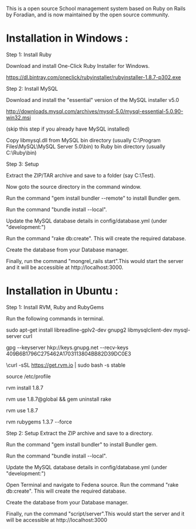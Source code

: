 This is a open source School management system based on Ruby on Rails by Foradian, and is now maintained by the open source community.

# Installation in Windows :
Step 1: Install Ruby

Download and install One-Click Ruby Installer for Windows. 

https://dl.bintray.com/oneclick/rubyinstaller/rubyinstaller-1.8.7-p302.exe 

Step 2: Install MySQL

Download and install the "essential" version of the MySQL installer v5.0 

http://downloads.mysql.com/archives/mysql-5.0/mysql-essential-5.0.90-win32.msi

(skip this step if you already have MySQL installed)

Copy libmysql.dll from MySQL bin directory (usually C:\Program Files\MySQL\MySQL Server 5.0\bin) to Ruby bin directory (usually C:\Ruby\bin)

Step 3: Setup

Extract the ZIP/TAR archive and save to a folder (say C:\Test).

Now goto the source directory in the command window.

Run the command "gem install bundler --remote" to install Bundler gem.

Run the command "bundle install --local".

Update the MySQL database details in config/database.yml (under "development:")

Run the command "rake db:create". This will create the required database.

Create the database from your Database manager.

Finally, run the command "mongrel_rails start".This would start the server and it will be accessible at http://localhost:3000.


# Installation in Ubuntu :
Step 1: Install RVM, Ruby and RubyGems

Run the following commands in terminal.

sudo apt-get install libreadline-gplv2-dev gnupg2 libmysqlclient-dev mysql-server curl

gpg --keyserver hkp://keys.gnupg.net --recv-keys 409B6B1796C275462A1703113804BB82D39DC0E3

\curl -sSL https://get.rvm.io | sudo bash -s stable

source /etc/profile

rvm install 1.8.7

rvm use 1.8.7@global && gem uninstall rake

rvm use 1.8.7

rvm rubygems 1.3.7 --force

Step 2: Setup
Extract the ZIP archive and save to a directory.

Run the command "gem install bundler" to install Bundler gem.

Run the command "bundle install --local".

Update the MySQL database details in config/database.yml (under "development:")

Open Terminal and navigate to Fedena source. Run the command "rake db:create". This will create the required database.

Create the database from your Database manager.

Finally, run the command "script/server".This would start the server and it will be accessible at http://localhost:3000



